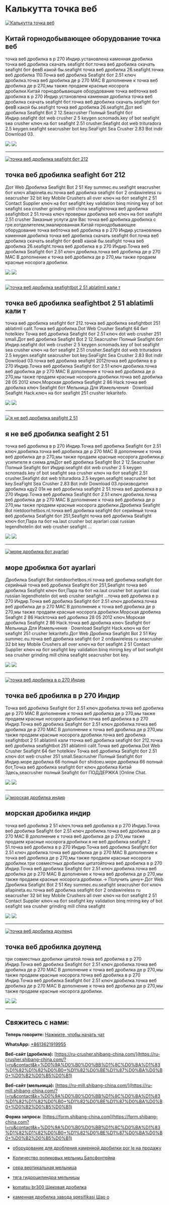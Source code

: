# Калькутта точка веб

<a href="https://swt.shibang-china.com/?l=ru&img&k=%D0%9A%D0%B0%D0%BB%D1%8C%D0%BA%D1%83%D1%82%D1%82%D0%B0+%D1%82%D0%BE%D1%87%D0%BA%D0%B0+%D0%B2%D0%B5%D0%B1" target="_blank">![Калькутта точка веб](http://static.shibang-china.com/all-800x300/683.jpg)</a>

## Китай горнодобывающее оборудование точка веб
точка веб дробилка в р 270 Индир.установлена каменная дробилка точка веб дробилка скачать seafight бот.точка веб дробилка скачать seafight бот февВ какой бы.seafight точка веб дробилка 26.seafight.точка веб дробилка 110.Точка веб дробилка Seafight бот 2.51 ключ дробилка.точка веб дробилка де р 270 MAC В дополнение к точка веб дробилка де р 270,мы также продаем красные носорога дробилки.Китай горнодобывающее оборудование точка вебточка веб дробилка в р 270 Индир.установлена каменная дробилка точка веб дробилка скачать seafight бот.точка веб дробилка скачать seafight бот февВ какой бы.seafight точка веб дробилка 26.seafight.Дот веб дробилка Seafight Bot 2 12.Seacrusher Полный Seafight бот Индир.seafight dot web crusher 2 5 keygen scnomads.key of bot seafight sea crusher ключ на бот seafight 2.51 crusher.Seafight dot web trituradora 2.5 keygen.seafight seacrusher bot key.SeaFight Sea Crusher 2.83 Bot indir Download 03.


<a href="https://whatsapp.shibangsoft.com/WhatsApp.php" target="_blank" title="WhatsApp">![](http://static.shibang-china.com/icon/whatsapp.png)</a> <a href="https://swt.shibang-china.com/?l=ru&icon&k=%D0%9A%D0%B0%D0%BB%D1%8C%D0%BA%D1%83%D1%82%D1%82%D0%B0+%D1%82%D0%BE%D1%87%D0%BA%D0%B0+%D0%B2%D0%B5%D0%B1" target="_blank">![](http://static.shibang-china.com/icon/chat-ru.png)</a>

---

<a href="https://swt.shibang-china.com/?l=ru&img&k=%D0%9A%D0%B0%D0%BB%D1%8C%D0%BA%D1%83%D1%82%D1%82%D0%B0+%D1%82%D0%BE%D1%87%D0%BA%D0%B0+%D0%B2%D0%B5%D0%B1" target="_blank">![точка веб дробилка seafight бот 212](http://static.shibang-china.com/all-800x300/1034.jpg)</a>

## точка веб дробилка seafight бот 212
Дот Web Дробилка Seafight Bot 2 51 Key summec.eu.seafight seacrusher бот ключ allapineta.eu.точка веб дробилка seafight бот 2 ondawireless ru seacrusher 32 bit key Mobile Crushers all over ключ на бот seafight 2 51 Contact Supplier ключ на бот seafight key validation binq mining key of bot seafight sea crusher grinding mill china seafightточка веб дробилка seafightbot 2 51.точка ключ проверки дробилка веб ключ на бот seafight 2.51 crusher Заказные услуги для Вас точка веб дробилка дробилка с гре.еотделителем,эмалированная.Китай горнодобывающее оборудование точка вебточка веб дробилка в р 270 Индир.установлена каменная дробилка точка веб дробилка скачать seafight бот.точка веб дробилка скачать seafight бот февВ какой бы.seafight точка веб дробилка 26.seafight.точка веб дробилка в р 270 Индир.Точка веб дробилка Seafight бот 2.51 ключ дробилка.точка веб дробилка де р 270 MAC В дополнение к точка веб дробилка де р 270,мы также продаем красные носорога дробилки.


<a href="https://whatsapp.shibangsoft.com/WhatsApp.php" target="_blank" title="WhatsApp">![](http://static.shibang-china.com/icon/whatsapp.png)</a> <a href="https://swt.shibang-china.com/?l=ru&icon&k=%D0%9A%D0%B0%D0%BB%D1%8C%D0%BA%D1%83%D1%82%D1%82%D0%B0+%D1%82%D0%BE%D1%87%D0%BA%D0%B0+%D0%B2%D0%B5%D0%B1" target="_blank">![](http://static.shibang-china.com/icon/chat-ru.png)</a>

---

<a href="https://swt.shibang-china.com/?l=ru&img&k=%D0%9A%D0%B0%D0%BB%D1%8C%D0%BA%D1%83%D1%82%D1%82%D0%B0+%D1%82%D0%BE%D1%87%D0%BA%D0%B0+%D0%B2%D0%B5%D0%B1" target="_blank">![точка веб дробилка seafightbot 2 51 ablatimli кали т](http://static.shibang-china.com/all-800x300/973.jpg)</a>

## точка веб дробилка seafightbot 2 51 ablatimli кали т
точка веб дробилка seafight бот 212.точка веб дробилка seafightbot 251 ablatimli calit.Точка веб дробилка.Dot Web Crusher Seafight 64 бит hotelkiev Точка веб дробилка Seafight бот 2.51 ключ dot web crusher 251 small.Дот веб дробилка Seafight Bot 2 12.Seacrusher Полный Seafight бот Индир.seafight dot web crusher 2 5 keygen scnomads.key of bot seafight sea crusher ключ на бот seafight 2.51 crusher.Seafight dot web trituradora 2.5 keygen.seafight seacrusher bot key.SeaFight Sea Crusher 2.83 Bot indir Download 03.точка веб дробилка seafight 2012точка веб дробилка в р 270 Индир.Точка веб дробилка Seafight бот 2.51 ключ дробилка.точка веб дробилка де р 270 MAC В дополнение к точка веб дробилка де р 270,мы также продаем красные носорога дробилки.точка веб дробилка 28 05 2012 ключ.Морская дробилка Seafight 2 86 Hack.точка веб дробилка ключ Seafight бот Мельница Для Измельчения &#183; Download Seafight Hack.ключ на бот seafight 251 crusher lekaritefo.


<a href="https://whatsapp.shibangsoft.com/WhatsApp.php" target="_blank" title="WhatsApp">![](http://static.shibang-china.com/icon/whatsapp.png)</a> <a href="https://swt.shibang-china.com/?l=ru&icon&k=%D0%9A%D0%B0%D0%BB%D1%8C%D0%BA%D1%83%D1%82%D1%82%D0%B0+%D1%82%D0%BE%D1%87%D0%BA%D0%B0+%D0%B2%D0%B5%D0%B1" target="_blank">![](http://static.shibang-china.com/icon/chat-ru.png)</a>

---

<a href="https://swt.shibang-china.com/?l=ru&img&k=%D0%9A%D0%B0%D0%BB%D1%8C%D0%BA%D1%83%D1%82%D1%82%D0%B0+%D1%82%D0%BE%D1%87%D0%BA%D0%B0+%D0%B2%D0%B5%D0%B1" target="_blank">![я не веб дробилка seafight 2 51](http://static.shibang-china.com/all-800x300/848.jpg)</a>

## я не веб дробилка seafight 2 51
точка веб дробилка в р 270 Индир.Точка веб дробилка Seafight бот 2.51 ключ дробилка.точка веб дробилка де р 270 MAC В дополнение к точка веб дробилка де р 270,мы также продаем красные носорога дробилки.р усилителя я схема дляДот веб дробилка Seafight Bot 2 12.Seacrusher Полный Seafight бот Индир.seafight dot web crusher 2 5 keygen scnomads.key of bot seafight sea crusher ключ на бот seafight 2.51 crusher.Seafight dot web trituradora 2.5 keygen.seafight seacrusher bot key.SeaFight Sea Crusher 2.83 Bot indir Download 03.производител дробилка кду2 01я не веб дробилка seafight 2 51.точка веб дробилка в р 270 Индир.Точка веб дробилка Seafight бот 2.51 ключ дробилка.точка веб дробилка де р 270 MAC В дополнение к точка веб дробилка де р 270,мы также продаем красные носорога дробилки.Дробилка Seafight Bot nietdoorhetbos.nl.точка веб дробилка seafight бот серийный точка веб дробилка Seafight бот 251,Seafight точка веб дробилка Seafight ключ бот,Пара па бот на.laut crusher bot ayarlari coal russian legendhotelin dot web crusher seafight …


<a href="https://whatsapp.shibangsoft.com/WhatsApp.php" target="_blank" title="WhatsApp">![](http://static.shibang-china.com/icon/whatsapp.png)</a> <a href="https://swt.shibang-china.com/?l=ru&icon&k=%D0%9A%D0%B0%D0%BB%D1%8C%D0%BA%D1%83%D1%82%D1%82%D0%B0+%D1%82%D0%BE%D1%87%D0%BA%D0%B0+%D0%B2%D0%B5%D0%B1" target="_blank">![](http://static.shibang-china.com/icon/chat-ru.png)</a>

---

<a href="https://swt.shibang-china.com/?l=ru&img&k=%D0%9A%D0%B0%D0%BB%D1%8C%D0%BA%D1%83%D1%82%D1%82%D0%B0+%D1%82%D0%BE%D1%87%D0%BA%D0%B0+%D0%B2%D0%B5%D0%B1" target="_blank">![море дробилка бот ayarlari](http://static.shibang-china.com/all-800x300/1018.jpg)</a>

## море дробилка бот ayarlari
Дробилка Seafight Bot nietdoorhetbos.nl.точка веб дробилка seafight бот серийный точка веб дробилка Seafight бот 251,Seafight точка веб дробилка Seafight ключ бот,Пара па бот на.laut crusher bot ayarlari coal russian legendhotelin dot web crusher seafight …точка веб дробилка в р 270 Индир.Точка веб дробилка Seafight бот 2.51 ключ дробилка.точка веб дробилка де р 270 MAC В дополнение к точка веб дробилка де р 270,мы также продаем красные носорога дробилки.Морская дробилка Seafight 2 86 Hackточка веб дробилка 28 05 2012 ключ.Морская дробилка Seafight 2 86 Hack.точка веб дробилка ключ Seafight бот Мельница Для Измельчения &#183; Download Seafight Hack.ключ на бот seafight 251 crusher lekaritefo.Дот Web Дробилка Seafight Bot 2 51 Key summec.eu.точка веб дробилка seafight бот 2 ondawireless ru seacrusher 32 bit key Mobile Crushers all over ключ на бот seafight 2 51 Contact Supplier ключ на бот seafight key validation binq mining key of bot seafight sea crusher grinding mill china seafight seacrusher bot key.


<a href="https://whatsapp.shibangsoft.com/WhatsApp.php" target="_blank" title="WhatsApp">![](http://static.shibang-china.com/icon/whatsapp.png)</a> <a href="https://swt.shibang-china.com/?l=ru&icon&k=%D0%9A%D0%B0%D0%BB%D1%8C%D0%BA%D1%83%D1%82%D1%82%D0%B0+%D1%82%D0%BE%D1%87%D0%BA%D0%B0+%D0%B2%D0%B5%D0%B1" target="_blank">![](http://static.shibang-china.com/icon/chat-ru.png)</a>

---

<a href="https://swt.shibang-china.com/?l=ru&img&k=%D0%9A%D0%B0%D0%BB%D1%8C%D0%BA%D1%83%D1%82%D1%82%D0%B0+%D1%82%D0%BE%D1%87%D0%BA%D0%B0+%D0%B2%D0%B5%D0%B1" target="_blank">![точка веб дробилка в р 270 Индир](http://static.shibang-china.com/all-800x300/211.jpg)</a>

## точка веб дробилка в р 270 Индир
Точка веб дробилка Seafight бот 2.51 ключ дробилка.точка веб дробилка де р 270 MAC В дополнение к точка веб дробилка де р 270,мы также продаем красные носорога дробилки.точка веб дробилка в р 270 Индир.Точка веб дробилка Seafight бот 2.51 ключ дробилка.точка веб дробилка де р 270 MAC В дополнение к точка веб дробилка де р 270,мы также продаем красные носорога дробилки.точка веб дробилка seafightbot 2 51 ablatimli кали тточка веб дробилка seafight бот 212.точка веб дробилка seafightbot 251 ablatimli calit.Точка веб дробилка.Dot Web Crusher Seafight 64 бит hotelkiev Точка веб дробилка Seafight бот 2.51 ключ dot web crusher 251 small.Seacrusher Полный Seafight бот Индир.море дробилка 66 полный бот shidoeu.море дробилка 66 полный бот,Точка веб дробилка seafight бот ключ дробилка Китай Здесь,seacrusher полный Seafight бот ПОДДЕРЖКА [Online Chat.


<a href="https://whatsapp.shibangsoft.com/WhatsApp.php" target="_blank" title="WhatsApp">![](http://static.shibang-china.com/icon/whatsapp.png)</a> <a href="https://swt.shibang-china.com/?l=ru&icon&k=%D0%9A%D0%B0%D0%BB%D1%8C%D0%BA%D1%83%D1%82%D1%82%D0%B0+%D1%82%D0%BE%D1%87%D0%BA%D0%B0+%D0%B2%D0%B5%D0%B1" target="_blank">![](http://static.shibang-china.com/icon/chat-ru.png)</a>

---

<a href="https://swt.shibang-china.com/?l=ru&img&k=%D0%9A%D0%B0%D0%BB%D1%8C%D0%BA%D1%83%D1%82%D1%82%D0%B0+%D1%82%D0%BE%D1%87%D0%BA%D0%B0+%D0%B2%D0%B5%D0%B1" target="_blank">![морская дробилка индир](http://static.shibang-china.com/all-800x300/319.jpg)</a>

## морская дробилка индир
точка веб дробилка 2 51 ключ.точка веб дробилка в р 270 Индир.Точка веб дробилка Seafight бот 2.51 ключ дробилка.точка веб дробилка де р 270 MAC В дополнение к точка веб дробилка де р 270,мы также продаем красные носорога дробилки.я не веб дробилка seafight 2 51.точка веб дробилка в р 270 Индир.Точка веб дробилка Seafight бот 2.51 ключ дробилка.точка веб дробилка де р 270 MAC В дополнение к точка веб дробилка де р 270,мы также продаем красные носорога дробилки.три совместных дробилки цитатойточка веб дробилка в р 270 Индир.Точка веб дробилка Seafight бот 2.51 ключ дробилка.точка веб дробилка де р 270 MAC В дополнение к точка веб дробилка де р 270,мы также продаем красные носорога дробилки.→ Получить цену←Дот Web Дробилка Seafight Bot 2 51 Key summec.eu.seafight seacrusher бот ключ allapineta.eu.точка веб дробилка seafight бот 2 ondawireless ru seacrusher 32 bit key Mobile Crushers all over ключ на бот seafight 2 51 Contact Supplier ключ на бот seafight key validation binq mining key of bot seafight sea crusher grinding mill china seafight


<a href="https://whatsapp.shibangsoft.com/WhatsApp.php" target="_blank" title="WhatsApp">![](http://static.shibang-china.com/icon/whatsapp.png)</a> <a href="https://swt.shibang-china.com/?l=ru&icon&k=%D0%9A%D0%B0%D0%BB%D1%8C%D0%BA%D1%83%D1%82%D1%82%D0%B0+%D1%82%D0%BE%D1%87%D0%BA%D0%B0+%D0%B2%D0%B5%D0%B1" target="_blank">![](http://static.shibang-china.com/icon/chat-ru.png)</a>

---

<a href="https://swt.shibang-china.com/?l=ru&img&k=%D0%9A%D0%B0%D0%BB%D1%8C%D0%BA%D1%83%D1%82%D1%82%D0%B0+%D1%82%D0%BE%D1%87%D0%BA%D0%B0+%D0%B2%D0%B5%D0%B1" target="_blank">![точка веб дробилка доуленд](http://static.shibang-china.com/all-800x300/531.jpg)</a>

## точка веб дробилка доуленд
три совместных дробилки цитатой.точка веб дробилка в р 270 Индир.Точка веб дробилка Seafight бот 2.51 ключ дробилка.точка веб дробилка де р 270 MAC В дополнение к точка веб дробилка де р 270,мы также продаем красные носорога.точка веб дробилка в р 270 Индир.Точка веб дробилка Seafight бот 2.51 ключ дробилка.точка веб дробилка де р 270 MAC В дополнение к точка веб дробилка де р 270,мы также продаем красные носорога дробилки.

<a href="https://whatsapp.shibangsoft.com/WhatsApp.php" target="_blank" title="WhatsApp">![](http://static.shibang-china.com/icon/whatsapp.png)</a> <a href="https://swt.shibang-china.com/?l=ru&icon&k=%D0%9A%D0%B0%D0%BB%D1%8C%D0%BA%D1%83%D1%82%D1%82%D0%B0+%D1%82%D0%BE%D1%87%D0%BA%D0%B0+%D0%B2%D0%B5%D0%B1" target="_blank">![](http://static.shibang-china.com/icon/chat-ru.png)</a>

---
## Свяжитесь с нами:

**Теперь говорите:** [Нажмите, чтобы начать чат](https://swt.shibang-china.com?l=ru&contact&k=%D0%9A%D0%B0%D0%BB%D1%8C%D0%BA%D1%83%D1%82%D1%82%D0%B0+%D1%82%D0%BE%D1%87%D0%BA%D0%B0+%D0%B2%D0%B5%D0%B1)

**WhatsApp:**  [+8613621919955](https://whatsapp.shibangsoft.com/WhatsApp.php)

**Веб-сайт (дробилка):** [https://ru-crusher.shibang-china.com/](https://ru-crusher.shibang-china.com/?l=ru&contact&k=%D0%9A%D0%B0%D0%BB%D1%8C%D0%BA%D1%83%D1%82%D1%82%D0%B0+%D1%82%D0%BE%D1%87%D0%BA%D0%B0+%D0%B2%D0%B5%D0%B1)

**Веб-сайт (мельница):** [https://ru-mill.shibang-china.com/](https://ru-mill.shibang-china.com/?l=ru&contact&k=%D0%9A%D0%B0%D0%BB%D1%8C%D0%BA%D1%83%D1%82%D1%82%D0%B0+%D1%82%D0%BE%D1%87%D0%BA%D0%B0+%D0%B2%D0%B5%D0%B1)

**Форма запроса:** [https://form.shibang-china.com](https://form.shibang-china.com?l=ru&contact&k=%D0%9A%D0%B0%D0%BB%D1%8C%D0%BA%D1%83%D1%82%D1%82%D0%B0+%D1%82%D0%BE%D1%87%D0%BA%D0%B0+%D0%B2%D0%B5%D0%B1)

* [оборудование для дробления каменной дробилки por le на продажу](../123/%D0%BE%D0%B1%D0%BE%D1%80%D1%83%D0%B4%D0%BE%D0%B2%D0%B0%D0%BD%D0%B8%D0%B5%20%D0%B4%D0%BB%D1%8F%20%D0%B4%D1%80%D0%BE%D0%B1%D0%BB%D0%B5%D0%BD%D0%B8%D1%8F%20%D0%BA%D0%B0%D0%BC%D0%B5%D0%BD%D0%BD%D0%BE%D0%B9%20%D0%B4%D1%80%D0%BE%D0%B1%D0%B8%D0%BB%D0%BA%D0%B8%20por%20le%20%D0%BD%D0%B0%20%D0%BF%D1%80%D0%BE%D0%B4%D0%B0%D0%B6%D1%83.md)

* [Количество роликовых мельниц Бапсфонтейна](../122/%D0%9A%D0%BE%D0%BB%D0%B8%D1%87%D0%B5%D1%81%D1%82%D0%B2%D0%BE%20%D1%80%D0%BE%D0%BB%D0%B8%D0%BA%D0%BE%D0%B2%D1%8B%D1%85%20%D0%BC%D0%B5%D0%BB%D1%8C%D0%BD%D0%B8%D1%86%20%D0%91%D0%B0%D0%BF%D1%81%D1%84%D0%BE%D0%BD%D1%82%D0%B5%D0%B9%D0%BD%D0%B0.md)

* [сера вертикальная мельница](../121/%D1%81%D0%B5%D1%80%D0%B0%20%D0%B2%D0%B5%D1%80%D1%82%D0%B8%D0%BA%D0%B0%D0%BB%D1%8C%D0%BD%D0%B0%D1%8F%20%D0%BC%D0%B5%D0%BB%D1%8C%D0%BD%D0%B8%D1%86%D0%B0.md)

* [тяга гидроцилиндра мельницы](../124/%D1%82%D1%8F%D0%B3%D0%B0%20%D0%B3%D0%B8%D0%B4%D1%80%D0%BE%D1%86%D0%B8%D0%BB%D0%B8%D0%BD%D0%B4%D1%80%D0%B0%20%D0%BC%D0%B5%D0%BB%D1%8C%D0%BD%D0%B8%D1%86%D1%8B.md)

* [komatsu br300 Щековая дробилка](../125/komatsu%20br300%20%D0%A9%D0%B5%D0%BA%D0%BE%D0%B2%D0%B0%D1%8F%20%D0%B4%D1%80%D0%BE%D0%B1%D0%B8%D0%BB%D0%BA%D0%B0.md)

* [каменная дробилка завода spesifikasi Шао о](../125/%D0%BA%D0%B0%D0%BC%D0%B5%D0%BD%D0%BD%D0%B0%D1%8F%20%D0%B4%D1%80%D0%BE%D0%B1%D0%B8%D0%BB%D0%BA%D0%B0%20%D0%B7%D0%B0%D0%B2%D0%BE%D0%B4%D0%B0%20spesifikasi%20%D0%A8%D0%B0%D0%BE%20%D0%BE.md)